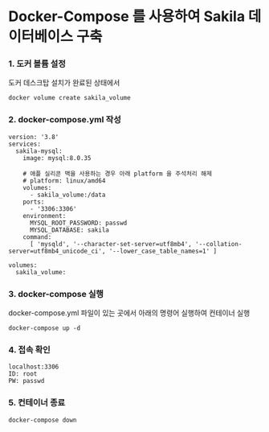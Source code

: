 # Docker-Compose 를 사용하여 Sakila 데이터베이스 구축

### 1. 도커 볼륨 설정

도커 데스크탑 설치가 완료된 상태에서

```
docker volume create sakila_volume
```

### 2. docker-compose.yml 작성
```
version: '3.8'
services:
  sakila-mysql:
    image: mysql:8.0.35
    
    # 애플 실리콘 맥을 사용하는 경우 아래 platform 을 주석처리 해제
    # platform: linux/amd64
    volumes:
      - sakila_volume:/data
    ports:
      - '3306:3306'
    environment:
      MYSQL_ROOT_PASSWORD: passwd
      MYSQL_DATABASE: sakila
    command:
      [ 'mysqld', '--character-set-server=utf8mb4', '--collation-server=utf8mb4_unicode_ci', '--lower_case_table_names=1' ]

volumes:
  sakila_volume:
```

### 3. docker-compose 실행
docker-compose.yml 파일이 있는 곳에서 아래의 명령어 실행하여 컨테이너 실행

```
docker-compose up -d
```

### 4. 접속 확인

```
localhost:3306 
ID: root
PW: passwd
```

### 5. 컨테이너 종료
```
docker-compose down
```